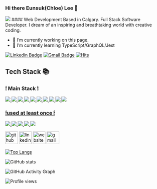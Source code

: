 ### Hi there Eunsuk(Chloe) Lee 👋 

<img src="https://capsule-render.vercel.app/api?type=wave&color=auto&height=280&section=header&text=Welcome%20&fontSize=70" />
#### Web Development
Based in Calgary. Full Stack Software Developer. I dream of an inspiring and breathtaking world with creative coding.

- 🔭 I’m currently working on this page. 
- 🌱 I’m currently learning TypeScript/GraphQL/Jest 


[![Linkedin Badge](https://img.shields.io/badge/-LinkedIn-blue?style=flat-square&logo=Linkedin&logoColor=white&link=https://https://www.linkedin.com/in/eunsuk-lee/)](https://www.linkedin.com/in/eunsuk-lee/)
[![Gmail Badge](https://img.shields.io/badge/Gmail-d14836?style=flat-square&logo=Gmail&logoColor=white&link=mailto:itprofessional.4ever7@gmail.com)](mailto:itprofessional.4ever7@gmail.com)
[![Hits](https://hits.seeyoufarm.com/api/count/incr/badge.svg?url=https%3A%2F%2Fgithub.com%2Fzzsza)](https://hits.seeyoufarm.com) 

  <h2>Tech Stack 📚 </h2>
  <h3>🕯 Main Stack 🕯</h3>
  <a href="#" target="_blank"><img src="https://img.shields.io/badge/-HTML-F05032?style=for-the-badge&logo=html5&logoColor=ffffff" />
  <a href="#" target="_blank"><img src="https://img.shields.io/badge/-CSS-007ACC?style=for-the-badge&logo=css3" />
  <a href="#" target="_blank"><img src="https://img.shields.io/badge/-JavaScript-23F7DF1C?style=for-the-badge&logo=javascript&logoColor=000000&labelColor=%23F7DF1C&color=%23FFCE5A" />
  <a href="#" target="_blank"><img src="https://img.shields.io/badge/-React-222222?style=for-the-badge&logo=react" />
  <a href="#" target="_blank"><img src="https://img.shields.io/badge/-Nodejs-23F7DF1C?style=for-the-badge&logo=Node.js&logoColor=white" />
  <a href="#" target="_blank"><img src="https://img.shields.io/badge/-Mongodb-inactive?style=for-the-badge&logo=Mongodb&logoColor=green" />
  <a href="#" target="_blank"><img src="https://img.shields.io/badge/-Java-46a2f1?style=for-the-badge&logo=java&logoColor=ffffff" />
  <a href="#" target="_blank"><img src="https://img.shields.io/badge/-Git-F05032?style=for-the-badge&logo=git&logoColor=ffffff" />
  <a href="#" target="_blank"><img src="https://img.shields.io/badge/-Docker-46a2f1?style=for-the-badge&logo=docker&logoColor=ffffff" />
  <a href="#" target="_blank"><img src="https://img.shields.io/badge/-Mysql-46a2f1?style=for-the-badge&logo=mysql&logoColor=ffffff" />
  
 <h3> 🕯used at least once 🕯</h3>
   <a href="#" target="_blank"><img src="https://img.shields.io/badge/-Python-blue?style=for-the-badge&logo=python&logoColor=yellow" />
   <a href="#" target="_blank"><img src="https://img.shields.io/badge/-Sveltejs-red?style=for-the-badge&logo=svelte.js&logoColor=white" />
   <a href="#" target="_blank"><img src="https://img.shields.io/badge/-linux-46a2f1?style=for-the-badge&logo=linux&logoColor=ffffff" />
   <a href="#" target="_blank"><img src="https://img.shields.io/badge/-C-46a2f1?style=for-the-badge&logo=c&logoColor=black" />
   <a href="#" target="_blank"><img src="https://img.shields.io/badge/-Csharp-00599C?style=for-the-badge&logo=csharp&logoColor=white" />

[<img src='https://cdn.jsdelivr.net/npm/simple-icons@3.0.1/icons/github.svg' alt='github' height='40'>](https://github.com/itprofessional-4ever)  [<img src='https://cdn.jsdelivr.net/npm/simple-icons@3.0.1/icons/linkedin.svg' alt='linkedin' height='40'>](https://www.linkedin.com/in/https://www.linkedin.com/in/eunsuk-lee//)  [<img src='https://cdn.jsdelivr.net/npm/simple-icons@3.0.1/icons/icloud.svg' alt='website' height='40'>](http://softwaredeveloper-chloe.netlify.app  )  [<img src='https://cdn.jsdelivr.net/npm/simple-icons@3.0.1/icons/gmail.svg' alt='gmail' height='40'>](itprofessional.4ever7@gmail.com)  

[![Top Langs](https://github-readme-stats.vercel.app/api/top-langs/?username=itprofessional-4ever)](https://github.com/anuraghazra/github-readme-stats)

![GitHub stats](https://github-readme-stats.vercel.app/api?username=itprofessional-4ever&show_icons=true)  

![GitHub Activity Graph](https://activity-graph.herokuapp.com/graph?username=itprofessional-4ever)  

![Profile views](https://gpvc.arturio.dev/itprofessional-4ever)  

